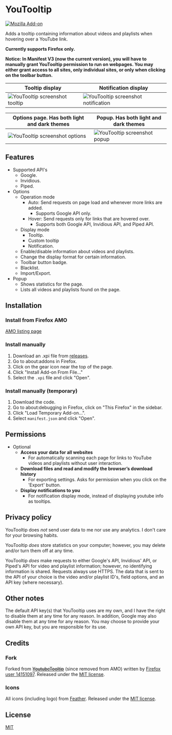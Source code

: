# YouTooltip
[![Mozilla Add-on](https://img.shields.io/amo/v/youtooltip)](https://addons.mozilla.org/en-US/firefox/addon/youtooltip/)

Adds a tooltip containing information about videos and playlists when hovering over a YouTube link.

**Currently supports Firefox only.**

**Notice: In Manifest V3 (now the current version), you will have to manually grant YouTooltip permission to run on webpages. You may either grant access to all sites, only individual sites, or only when clicking on the toolbar button.**

| Tooltip display | Notification display |
| --- | --- |
| ![YouTooltip screenshot tooltip](https://user-images.githubusercontent.com/34670767/187048059-01668031-cdc8-4d81-80e6-b8c316510ae8.jpg) | ![YouTooltip screenshot notification](https://user-images.githubusercontent.com/34670767/187048070-cab54590-d3e2-487b-b24d-9a1db1cbbb41.jpg) |

| Options page. Has both light and dark themes | Popup. Has both light and dark themes |
| --- | --- |
| ![YouTooltip screenshot options](https://user-images.githubusercontent.com/34670767/208768465-bdb375e3-e8c8-44a6-817b-46c9b2071fc5.jpg) | ![YouTooltip screenshot popup](https://user-images.githubusercontent.com/34670767/214700724-715e09d2-72fb-4711-94c1-45c0b59d4a64.png) |



## Features
- Supported API's
	- Google.
	- Invidious.
	- Piped.
- Options
	- Operation mode
		- Auto: Send requests on page load and whenever more links are added.
			- Supports Google API only.
		- Hover: Send requests only for links that are hovered over.
			- Supports both Google API, Invidious API, and Piped API.
	- Display mode
		- Tooltip.
		- Custom tooltip
		- Notification.
	- Enable/disable information about videos and playlists.
	- Change the display format for certain information.
	- Toolbar button badge.
	- Blacklist.
	- Import/Export.
- Popup
	- Shows statistics for the page.
	- Lists all videos and playlists found on the page.

## Installation
### Install from Firefox AMO
[AMO listing page](https://addons.mozilla.org/en-US/firefox/addon/youtooltip/)
### Install manually
1. Download an .xpi file from [releases](https://github.com/JohnH-Github/YouTooltip/releases).
2. Go to about:addons in Firefox.
3. Click on the gear icon near the top of the page.
4. Click "Install Add-on From File..."
5. Select the ```.xpi``` file and click "Open".
### Install manually (temporary)
1. Download the code.
2. Go to about:debugging in Firefox, click on "This Firefox" in the sidebar.
3. Click "Load Temporary Add-on...".
4. Select ```manifest.json``` and click "Open".

## Permissions
- Optional
	- **Access your data for all websites**
		- For automatically scanning each page for links to YouTube videos and playlists without user interaction.
	- **Download files and read and modify the browser’s download history**
		- For exporting settings. Asks for permission when you click on the 'Export' button.
	- **Display notifications to you**
		- For notification display mode, instead of displaying youtube info as tooltips.

## Privacy policy
YouTooltip does *not* send user data to me nor use any analytics. I don't care for your browsing habits.

YouTooltip *does* store statistics on your computer; however, you may delete and/or turn them off at any time.

YouTooltip *does* make requests to either Google's API, Invidious' API, or Piped's API for video and playlist information; however, no identifying information is shared. Requests always use HTTPS. The data that is sent to the API of your choice is the video and/or playlist ID's, field options, and an API key (where necessary).

## Other notes
The default API key(s) that YouTooltip uses are my own, and I have the right to disable them at any time for any reason. In addition, Google may also disable them at any time for any reason. You may choose to provide your own API key, but you are responsible for its use.

## Credits
### Fork
Forked from ~~[YoutubeTooltip](https://addons.mozilla.org/en-US/firefox/addon/youtube_tooltip/)~~ (since removed from AMO) written by [Firefox user 14151097](https://addons.mozilla.org/en-US/firefox/user/14151097/). Released under the [MIT license](https://opensource.org/licenses/mit-license.php).
### Icons
All icons (including logo) from [Feather](https://feathericons.com/). Released under the [MIT license](https://github.com/colebemis/feather/blob/master/LICENSE).

## License
[MIT](https://opensource.org/licenses/mit-license.php)
